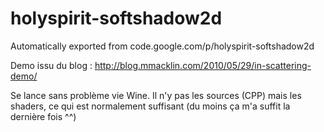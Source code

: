 # holyspirit-softshadow2d
Automatically exported from code.google.com/p/holyspirit-softshadow2d

Demo issu du blog : http://blog.mmacklin.com/2010/05/29/in-scattering-demo/

Se lance sans problème vie Wine.
Il n'y pas les sources (CPP) mais les shaders, ce qui est normalement suffisant (du moins ça m'a suffit la dernière fois ^^)
